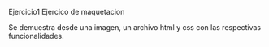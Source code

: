 Ejercicio1
Ejercico de maquetacion

Se demuestra desde una imagen, un archivo html y css con las respectivas funcionalidades.
